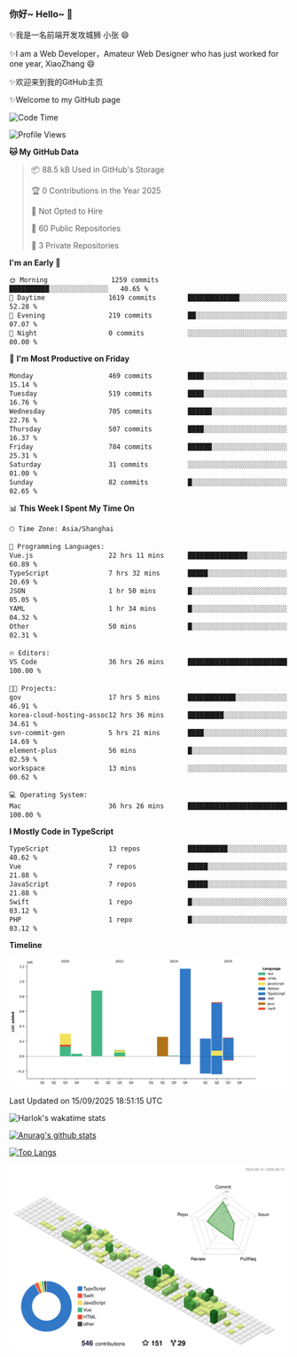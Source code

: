 ### 你好~ Hello~ 👋

✨我是一名前端开发攻城狮 小张 😄

✨I am a Web Developer，Amateur Web Designer who has just worked for one year, XiaoZhang 😄

✨欢迎来到我的GitHub主页

✨Welcome to my GitHub page
<!--
**7148505/7148505** is a ✨ _special_ ✨ repository because its `README.md` (this file) appears on your GitHub profile.

Here are some ideas to get you started:

- 🔭 I’m currently working on ...
- 🌱 I’m currently learning ...
- 👯 I’m looking to collaborate on ...
- 🤔 I’m looking for help with ...
- 💬 Ask me about ...
- 📫 How to reach me: ...
- 😄 Pronouns: ...
- ⚡ Fun fact: ...
-->

<!--START_SECTION:waka-->
![Code Time](http://img.shields.io/badge/Code%20Time-2%2C996%20hrs%2012%20mins-blue)

![Profile Views](http://img.shields.io/badge/Profile%20Views-10-blue)

**🐱 My GitHub Data** 

> 📦 88.5 kB Used in GitHub's Storage 
 > 
> 🏆 0 Contributions in the Year 2025
 > 
> 🚫 Not Opted to Hire
 > 
> 📜 60 Public Repositories 
 > 
> 🔑 3 Private Repositories 
 > 
**I'm an Early 🐤** 

```text
🌞 Morning                1259 commits        ██████████░░░░░░░░░░░░░░░   40.65 % 
🌆 Daytime                1619 commits        █████████████░░░░░░░░░░░░   52.28 % 
🌃 Evening                219 commits         ██░░░░░░░░░░░░░░░░░░░░░░░   07.07 % 
🌙 Night                  0 commits           ░░░░░░░░░░░░░░░░░░░░░░░░░   00.00 % 
```
📅 **I'm Most Productive on Friday** 

```text
Monday                   469 commits         ████░░░░░░░░░░░░░░░░░░░░░   15.14 % 
Tuesday                  519 commits         ████░░░░░░░░░░░░░░░░░░░░░   16.76 % 
Wednesday                705 commits         ██████░░░░░░░░░░░░░░░░░░░   22.76 % 
Thursday                 507 commits         ████░░░░░░░░░░░░░░░░░░░░░   16.37 % 
Friday                   784 commits         ██████░░░░░░░░░░░░░░░░░░░   25.31 % 
Saturday                 31 commits          ░░░░░░░░░░░░░░░░░░░░░░░░░   01.00 % 
Sunday                   82 commits          █░░░░░░░░░░░░░░░░░░░░░░░░   02.65 % 
```


📊 **This Week I Spent My Time On** 

```text
🕑︎ Time Zone: Asia/Shanghai

💬 Programming Languages: 
Vue.js                   22 hrs 11 mins      ███████████████░░░░░░░░░░   60.89 % 
TypeScript               7 hrs 32 mins       █████░░░░░░░░░░░░░░░░░░░░   20.69 % 
JSON                     1 hr 50 mins        █░░░░░░░░░░░░░░░░░░░░░░░░   05.05 % 
YAML                     1 hr 34 mins        █░░░░░░░░░░░░░░░░░░░░░░░░   04.32 % 
Other                    50 mins             █░░░░░░░░░░░░░░░░░░░░░░░░   02.31 % 

🔥 Editors: 
VS Code                  36 hrs 26 mins      █████████████████████████   100.00 % 

🐱‍💻 Projects: 
gov                      17 hrs 5 mins       ████████████░░░░░░░░░░░░░   46.91 % 
korea-cloud-hosting-assoc12 hrs 36 mins      █████████░░░░░░░░░░░░░░░░   34.61 % 
svn-commit-gen           5 hrs 21 mins       ████░░░░░░░░░░░░░░░░░░░░░   14.69 % 
element-plus             56 mins             █░░░░░░░░░░░░░░░░░░░░░░░░   02.59 % 
workspace                13 mins             ░░░░░░░░░░░░░░░░░░░░░░░░░   00.62 % 

💻 Operating System: 
Mac                      36 hrs 26 mins      █████████████████████████   100.00 % 
```

**I Mostly Code in TypeScript** 

```text
TypeScript               13 repos            ██████████░░░░░░░░░░░░░░░   40.62 % 
Vue                      7 repos             █████░░░░░░░░░░░░░░░░░░░░   21.88 % 
JavaScript               7 repos             █████░░░░░░░░░░░░░░░░░░░░   21.88 % 
Swift                    1 repo              █░░░░░░░░░░░░░░░░░░░░░░░░   03.12 % 
PHP                      1 repo              █░░░░░░░░░░░░░░░░░░░░░░░░   03.12 % 
```



**Timeline**

![Lines of Code chart](https://raw.githubusercontent.com/littleCareless/littleCareless/master/assets/bar_graph.png)


 Last Updated on 15/09/2025 18:51:15 UTC
<!--END_SECTION:waka-->
![Harlok's wakatime stats](https://github-readme-stats.vercel.app/api/wakatime?username=littleCareless)

[![Anurag's github stats](https://github-readme-stats.vercel.app/api?username=littleCareless)](https://github.com/anuraghazra/github-readme-stats)

[![Top Langs](https://github-readme-stats.vercel.app/api/top-langs/?username=littleCareless&layout=compact)](https://github.com/anuraghazra/github-readme-stats)

![](./profile-3d-contrib/profile-green-animate.svg)
